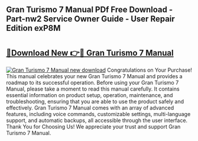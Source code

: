 ## Gran Turismo 7 Manual PDf Free Download - Part-nw2 Service Owner Guide - User Repair Edition exP8M

# <h2><a href="http://bc42292.oget.top/?id=Gran+Turismo+7+Manual">🔗Download New 👉🔴 Gran Turismo 7 Manual</a></h2>

[![Gran Turismo 7 Manual new download](https://i.imgur.com/5g1atiW.png)](http://bc42292.oget.top/?id=Gran+Turismo+7+Manual)
Congratulations on Your Purchase! This manual celebrates your new Gran Turismo 7 Manual and provides a roadmap to its successful operation. Before using your Gran Turismo 7 Manual, please take a moment to read this manual carefully. It contains essential information on product setup, operation, maintenance, and troubleshooting, ensuring that you are able to use the product safely and effectively. Gran Turismo 7 Manual comes with an array of advanced features, including voice commands, customizable settings, multi-language support, and automatic backups, all accessible through the user interface. Thank You for Choosing Us! We appreciate your trust and support Gran Turismo 7 Manual.
